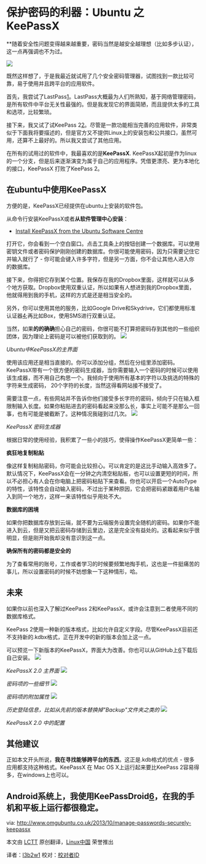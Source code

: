 保护密码的利器：Ubuntu 之 KeePassX
================================================================================
**随着安全性问题变得越来越重要，密码当然是越安全越理想（比如多步认证），这一点再强调也不为过。

![](http://www.omgubuntu.co.uk/wp-content/uploads/2013/10/security-key.jpg)

既然这样想了，于是我最近就试用了几个安全密码管理器，试图找到一款比较可靠，易于使用并且跨平台的应用软件。

首先，我尝试了LastPass[1]。LastPass大概最为人们所熟知，基于网络管理密码，是所有软件中平台无关性最强的。但是我发现它的界面简陋，而且提供太多的工具和选项，比较繁琐。

接下来，我又试了试KeePass 2[2]。尽管是一款功能相当完善的应用软件，非常类似于下面我将要描述的，但是官方又不提供Linux上的安装包和公共接口，虽然可用，还算不上最好的。所以我又尝试了其他应用。

在所有的试用过的软件中，我最喜欢的是**KeePassX**. KeePassX起初是作为linux的一个分支，但是后来逐渐演变为属于自己的应用程序。凭借更漂亮、更为本地化的接口，KeePassX 打败了KeePass 2。
## 在ubuntu中使用KeePassX ##

方便的是，KeePassX已经提供在ubuntu上安装的软件包。

从命令行安装KeePassX或者**从软件管理中心安装**：
- [Install KeePassX from the Ubuntu Software Centre][3]

打开它，你会看到一个空白窗口。点击工具条上的按钮创建一个数据库。可以使用密钥文件或者密码保护刚刚创建的数据库。你很可能使用密码，因为只需要记住它并输入就行了 - 你可能会键入许多字符，但是另一方面，你不会让其他人进入你的数据库。

接下来，你得把它存到某个位置。我保存在我的Dropbox里面，这样就可以从多个地方获取。Dropbox使用双重认证，所以如果有人想进到我的Dropbox里面，他就得用到我的手机，这样的方式是还是相当安全的。

另外，你可以使用其他的服务，比如Google Drive和Skydrive，它们都使用标准认证器[4];再比如Box，使用SMS进行双重认证。

当然，如果**的的确确**担心自己的密码，你很可能不打算把密码存到其他的一些组织团体，因为理论上密码是可以被他们获取到的。
![](http://www.omgubuntu.co.uk/wp-content/uploads/2013/10/Screenshot-from-2013-10-11-190130.png)

*Ubuntu中KeePassX的主界面*

使用该应用还是相当直接的。你可以添加分组，然后在分组里添加密码。KeePassX带有一个很方便的密码生成器，当你需要输入一个密码的时候可以使用该生成器，而不用自己构思一个。我倾向于使用所有基本的字符以及挑选的特殊的字符来生成密码，
20个字符的长度，当然这得看网站接不接受了。

需要注意一点，有些网站并不告诉你他们接受多长字符的密码，倾向于只在输入框限制输入长度。如果你粘贴进去的密码看起来没那么长，事实上可能不是那么一回事，也有可能是被截断了。这种情况我碰到过几次。
![](http://www.omgubuntu.co.uk/wp-content/uploads/2013/10/Screenshot-from-2013-10-11-190025.png)

*KeePassX 密码生成器*

根据日常的使用经验，我积累了一些小的技巧，使得操作KeePassX更简单一些：

**疯狂地复制粘贴**

像这样复制粘贴密码，你可能会比较担心。可以肯定的是这比手动输入高效多了。默认情况下，KeePassX会在一分钟之内清空粘贴板，也可以设置更短的时间，所以不必担心有人会在你电脑上把密码粘贴下来查看。你也可以开启一个AutoType的特性，该特性会自动输入密码，不过出于某种原因，它会把密码紧跟着用户名输入到同一个地方，这样一来该特性似乎用处不大。

**数据库的困境**

如果你把数据库存放到云端，就不要为云端服务设置完全随机的密码。如果你不能进入到云，但是又把云密码存储到云里边，这是完全没有益处的。这看起来似乎很明显，但是刚开始我却没有意识到这一点。

**确保所有的密码都是安全的**

为了查看常用的账号，工作或者学习的时候要频繁地掏手机，这也是一件挺痛苦的事儿，所以设置密码的时候不妨想象一下这种情形，哈。

## 未来 ##

如果你以前也深入了解过KeePass 2和KeePassX，或许会注意到二者使用不同的数据库格式。

KeePass 2使用一种新的版本格式，比如允许自定义字段。尽管KeePassX目前还不支持新的.kdbx格式，正在开发中的新的版本会加上这一点。

可以预览一下新版本的KeePassX，界面大为改善。你也可以从GitHub上[6]下载后自己安装。
![](http://www.omgubuntu.co.uk/wp-content/uploads/2013/10/Screenshot-from-2013-10-11-19_33_23.png)

*KeePassX 2.0 主界面*
![](http://www.omgubuntu.co.uk/wp-content/uploads/2013/10/Screenshot-from-2013-10-11-19_34_14.png)

*密码项的一些细节*
![](http://www.omgubuntu.co.uk/wp-content/uploads/2013/10/Screenshot-from-2013-10-11-19_34_44.png)

*密码项的附加属性*
![](http://www.omgubuntu.co.uk/wp-content/uploads/2013/10/Screenshot-from-2013-10-11-19_35_18.png)

*历史登陆信息，比如从先前的版本替换掉"Backup"文件夹之类的*
![](http://www.omgubuntu.co.uk/wp-content/uploads/2013/10/Screenshot-from-2013-10-11-19_35_51.png)

*KeePassX 2.0 中的配置*

## 其他建议 ##

正如本文开头所说，**我在寻找能够跨平台的东西**。这正是.kdb格式的优点 - 很多应用都支持这种格式。KeePassX 在 Mac OS X上运行起来要比KeePass 2容易得多，在windows上也可以。

Android系统上，我使用KeePassDroid[6]，在我的手机和平板上运行都很稳定。
--------------------------------------------------------------------------------

via: http://www.omgubuntu.co.uk/2013/10/manage-passwords-securely-keepassx

本文由 [LCTT](https://github.com/LCTT/TranslateProject) 原创翻译，[Linux中国](http://linux.cn/) 荣誉推出

译者：[l3b2w1](https://github.com/l3b2w1) 校对：[校对者ID](https://github.com/校对者ID)

[1]:https://lastpass.com/
[2]:http://keepass.info/index.html
[3]:http://apt.ubuntu.com/p/keepassx
[4]:https://play.google.com/store/apps/details?id=com.google.android.apps.authenticator2&hl=en
[5]:https://github.com/keepassx/keepassx
[6]:https://play.google.com/store/apps/details?id=com.android.keepass&hl=en_GB

